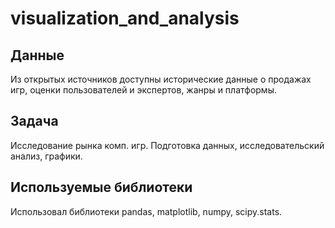 # visualization_and_analysis

## Данные

Из открытых источников доступны исторические данные о продажах игр, оценки пользователей и экспертов, жанры и платформы.



## Задача

Исследование рынка комп. игр. Подготовка данных, исследовательский анализ, графики. 



## Используемые библиотеки

Использовал библиотеки pandas, matplotlib, numpy, scipy.stats.
